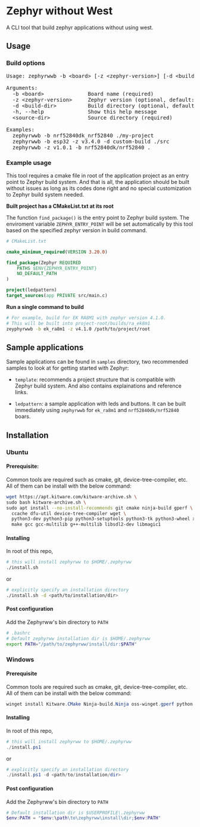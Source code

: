 # Zephyr without West

A CLI tool that build zephyr applications without using west.

## Usage
### Build options
<pre>
Usage: zephyrwwb -b &lt;board&gt; [-z &lt;zephyr-version&gt;] [-d &lt;build-dir&gt;] &lt;source-dir&gt;

Arguments:
  -b &lt;board&gt;              Board name (required)
  -z &lt;zephyr-version&gt;     Zephyr version (optional, default: latest)
  -d &lt;build-dir&gt;          Build directory (optional, default: builds/&lt;board&gt;)
  -h, --help              Show this help message
  &lt;source-dir&gt;            Source directory (required)

Examples:
  zephyrwwb -b nrf52840dk_nrf52840 ./my-project
  zephyrwwb -b esp32 -z v3.4.0 -d custom-build ./src
  zephyrwwb -z v1.0.1 -b nrf52840dk/nrf52840 .
</pre>

### Example usage
This tool requires a cmake file in root of the application project as an entry point to Zephyr build system. And that is all, the application should be built without issues as long as its codes done right and no special customization to Zephyr build system needed.

__Built project has a CMakeList.txt at its root__

The function `find_package()` is the entry point to Zephyr build system. The enviroment variable `ZEPHYR_ENTRY_POINT` will be set automatically by this tool based on the specified zephyr version in build command.

```cmake
# CMakeList.txt

cmake_minimum_required(VERSION 3.20.0)

find_package(Zephyr REQUIRED
    PATHS $ENV{ZEPHYR_ENTRY_POINT}
    NO_DEFAULT_PATH
)

project(ledpattern)
target_sources(app PRIVATE src/main.c)
```

__Run a single command to build__

```bash
# For example, build for EK RA8M1 with zephyr version 4.1.0.
# This will be built into project-root/builds/ra_ek8m1
zeyphyrwwb -b ek_ra8m1 -z v4.1.0 /path/to/project/root
```

## Sample applications
Sample applications can be found in `samples` directory, two recommended samples to look at for getting started with Zephyr:

- `template`: recommends a project structure that is compatible with Zephyr build system. And also contains explainations and reference links.

- `ledpattern`: a sample application with leds and buttons. It can be built immediately using `zephyrwwb` for `ek_ra8m1` and `nrf52840dk/nrf52840` boars.

## Installation

### Ubuntu

#### Prerequisite:

Common tools are required such as cmake, git, device-tree-compiler, etc. All of them can be install with the below command:

```bash
wget https://apt.kitware.com/kitware-archive.sh \
sudo bash kitware-archive.sh \
sudo apt install --no-install-recommends git cmake ninja-build gperf \
  ccache dfu-util device-tree-compiler wget \
  python3-dev python3-pip python3-setuptools python3-tk python3-wheel xz-utils file \
  make gcc gcc-multilib g++-multilib libsdl2-dev libmagic1
```

#### Installing

In root of this repo,

```bash
# this will install zephyrww to $HOME/.zephyrww
./install.sh
```

or

```bash
# explicitly specify an installation directory
./install.sh -d <path/to/installation/dir>
```

#### Post configuration

Add the Zephyrww's bin directory to `PATH`

```bash
# .bashrc
# Default zephyrww installation dir is $HOME/.zephyrww 
export PATH="/path/to/zephyrww/install/dir:$PATH"
```

### Windows

#### Prerequisite

Common tools are required such as cmake, git, device-tree-compiler, etc. All of them can be install with the below command:

```powershell
winget install Kitware.CMake Ninja-build.Ninja oss-winget.gperf python Git.Git oss-winget.dtc wget 7zip.7zip
```
#### Installing

In root of this repo,

```powershell
# this will install zephyrww to $HOME/.zephyrww
./install.ps1
```

or

```powershell
# explicitly specify an installation directory
./install.ps1 -d <path/to/installation/dir>
```

#### Post configuration

Add the Zephyrww's bin directory to `PATH`

```powershell
# Default installation dir is $USERPROFILE\.zephyrww
$env:PATH = "$env:\path\to\zephyrww\install\dir;$env:PATH"
```
